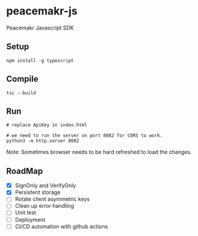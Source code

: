 # peacemakr-js
Peacemakr Javascript SDK


## Setup
```
npm install -g typescript
```
## Compile
```
tsc --build
```

## Run
```
# replace ApiKey in index.html

# we need to run the server on port 8082 for CORS to work.
python3 -m http.server 8082
```

Note: Sometimes browser needs to be hard refreshed to load the changes.

## RoadMap
- [x] SignOnly and VerifyOnly
- [x] Persistent storage
- [ ] Rotate client asymmetric keys
- [ ] Clean up error handling
- [ ] Unit test
- [ ] Deployment
- [ ] CI/CD automation with github actions